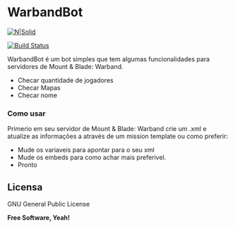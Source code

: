 # WarbandBot

[![N|Solid](https://i.imgur.com/NbW4fSP.png)](https://twitter.com/kosolov325)

[![Build Status](https://travis-ci.org/joemccann/dillinger.svg?branch=master)]()

WarbandBot é um bot simples que tem algumas funcionalidades para servidores de Mount & Blade: Warband.

  - Checar quantidade de jogadores
  - Checar Mapas
  - Checar nome

### Como usar

Primerio em seu servidor de Mount & Blade: Warband crie um .xml e atualize as informações a através de um mission template ou como preferir:

* Mude os variaveis para apontar para o seu xml
* Mude os embeds para como achar mais preferivel.
* Pronto


Licensa
----

GNU General Public License


**Free Software, Yeah!**
